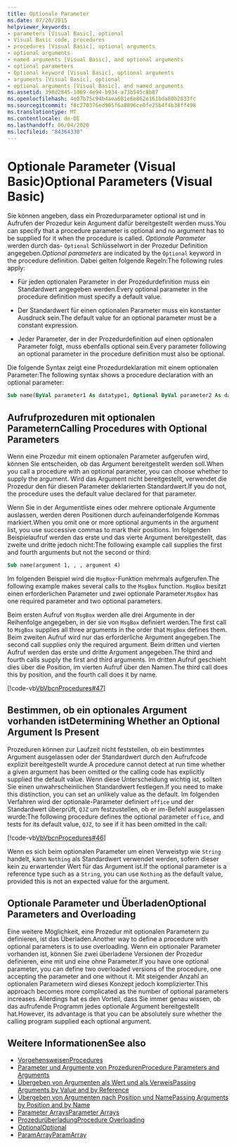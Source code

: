 ```yaml
---
title: Optionale Parameter
ms.date: 07/20/2015
helpviewer_keywords:
- parameters [Visual Basic], optional
- Visual Basic code, procedures
- procedures [Visual Basic], optional arguments
- optional arguments
- named arguments [Visual Basic], and optional arguments
- optional parameters
- Optional keyword [Visual Basic], optional arguments
- arguments [Visual Basic], optional
- optional arguments [Visual Basic], and named arguments
ms.assetid: 398d2845-1069-4e94-b934-a73b545c8b87
ms.openlocfilehash: 4e07b75c94b4aea681e6e862e161bda80b2833fc
ms.sourcegitcommit: f8c270376ed905f6a8896ce0fe25b4f4b38ff498
ms.translationtype: MT
ms.contentlocale: de-DE
ms.lasthandoff: 06/04/2020
ms.locfileid: "84364330"
---
```

# <a name="optional-parameters-visual-basic"></a><span data-ttu-id="77ff1-102">Optionale Parameter (Visual Basic)</span><span class="sxs-lookup"><span data-stu-id="77ff1-102">Optional Parameters (Visual Basic)</span></span>
<span data-ttu-id="77ff1-103">Sie können angeben, dass ein Prozedurparameter optional ist und in Aufrufen der Prozedur kein Argument dafür bereitgestellt werden muss.</span><span class="sxs-lookup"><span data-stu-id="77ff1-103">You can specify that a procedure parameter is optional and no argument has to be supplied for it when the procedure is called.</span></span> <span data-ttu-id="77ff1-104">*Optionale Parameter* werden durch das- `Optional` Schlüsselwort in der Prozedur Definition angegeben.</span><span class="sxs-lookup"><span data-stu-id="77ff1-104">*Optional parameters* are indicated by the `Optional` keyword in the procedure definition.</span></span> <span data-ttu-id="77ff1-105">Dabei gelten folgende Regeln:</span><span class="sxs-lookup"><span data-stu-id="77ff1-105">The following rules apply:</span></span>  
  
- <span data-ttu-id="77ff1-106">Für jeden optionalen Parameter in der Prozedurdefinition muss ein Standardwert angegeben werden.</span><span class="sxs-lookup"><span data-stu-id="77ff1-106">Every optional parameter in the procedure definition must specify a default value.</span></span>  
  
- <span data-ttu-id="77ff1-107">Der Standardwert für einen optionalen Parameter muss ein konstanter Ausdruck sein.</span><span class="sxs-lookup"><span data-stu-id="77ff1-107">The default value for an optional parameter must be a constant expression.</span></span>  
  
- <span data-ttu-id="77ff1-108">Jeder Parameter, der in der Prozedurdefinition auf einen optionalen Parameter folgt, muss ebenfalls optional sein.</span><span class="sxs-lookup"><span data-stu-id="77ff1-108">Every parameter following an optional parameter in the procedure definition must also be optional.</span></span>  
  
 <span data-ttu-id="77ff1-109">Die folgende Syntax zeigt eine Prozedurdeklaration mit einem optionalen Parameter:</span><span class="sxs-lookup"><span data-stu-id="77ff1-109">The following syntax shows a procedure declaration with an optional parameter:</span></span>  
  
```vb  
Sub name(ByVal parameter1 As datatype1, Optional ByVal parameter2 As datatype2 = defaultvalue)  
```  
  
## <a name="calling-procedures-with-optional-parameters"></a><span data-ttu-id="77ff1-110">Aufrufprozeduren mit optionalen Parametern</span><span class="sxs-lookup"><span data-stu-id="77ff1-110">Calling Procedures with Optional Parameters</span></span>  
 <span data-ttu-id="77ff1-111">Wenn eine Prozedur mit einem optionalen Parameter aufgerufen wird, können Sie entscheiden, ob das Argument bereitgestellt werden soll.</span><span class="sxs-lookup"><span data-stu-id="77ff1-111">When you call a procedure with an optional parameter, you can choose whether to supply the argument.</span></span> <span data-ttu-id="77ff1-112">Wird das Argument nicht bereitgestellt, verwendet die Prozedur den für diesen Parameter deklarierten Standardwert.</span><span class="sxs-lookup"><span data-stu-id="77ff1-112">If you do not, the procedure uses the default value declared for that parameter.</span></span>  
  
 <span data-ttu-id="77ff1-113">Wenn Sie in der Argumentliste eines oder mehrere optionale Argumente auslassen, werden deren Positionen durch aufeinanderfolgende Kommas markiert.</span><span class="sxs-lookup"><span data-stu-id="77ff1-113">When you omit one or more optional arguments in the argument list, you use successive commas to mark their positions.</span></span> <span data-ttu-id="77ff1-114">Im folgenden Beispielaufruf werden das erste und das vierte Argument bereitgestellt, das zweite und dritte jedoch nicht:</span><span class="sxs-lookup"><span data-stu-id="77ff1-114">The following example call supplies the first and fourth arguments but not the second or third:</span></span>  
  
```vb  
Sub name(argument 1, , , argument 4)  
```  
  
 <span data-ttu-id="77ff1-115">Im folgenden Beispiel wird die `MsgBox`-Funktion mehrmals aufgerufen.</span><span class="sxs-lookup"><span data-stu-id="77ff1-115">The following example makes several calls to the `MsgBox` function.</span></span> <span data-ttu-id="77ff1-116">`MsgBox` besitzt einen erforderlichen Parameter und zwei optionale Parameter.</span><span class="sxs-lookup"><span data-stu-id="77ff1-116">`MsgBox` has one required parameter and two optional parameters.</span></span>  
  
 <span data-ttu-id="77ff1-117">Beim ersten Aufruf von `MsgBox` werden alle drei Argumente in der Reihenfolge angegeben, in der sie von `MsgBox` definiert werden.</span><span class="sxs-lookup"><span data-stu-id="77ff1-117">The first call to `MsgBox` supplies all three arguments in the order that `MsgBox` defines them.</span></span> <span data-ttu-id="77ff1-118">Beim zweiten Aufruf wird nur das erforderliche Argument angegeben.</span><span class="sxs-lookup"><span data-stu-id="77ff1-118">The second call supplies only the required argument.</span></span> <span data-ttu-id="77ff1-119">Beim dritten und vierten Aufruf werden das erste und dritte Argument angegeben.</span><span class="sxs-lookup"><span data-stu-id="77ff1-119">The third and fourth calls supply the first and third arguments.</span></span> <span data-ttu-id="77ff1-120">Im dritten Aufruf geschieht dies über die Position, im vierten Aufruf über den Namen.</span><span class="sxs-lookup"><span data-stu-id="77ff1-120">The third call does this by position, and the fourth call does it by name.</span></span>  
  
 [!code-vb[VbVbcnProcedures#47](~/samples/snippets/visualbasic/VS_Snippets_VBCSharp/VbVbcnProcedures/VB/Class1.vb#47)]  
  
## <a name="determining-whether-an-optional-argument-is-present"></a><span data-ttu-id="77ff1-121">Bestimmen, ob ein optionales Argument vorhanden ist</span><span class="sxs-lookup"><span data-stu-id="77ff1-121">Determining Whether an Optional Argument Is Present</span></span>  
 <span data-ttu-id="77ff1-122">Prozeduren können zur Laufzeit nicht feststellen, ob ein bestimmtes Argument ausgelassen oder der Standardwert durch den Aufrufcode explizit bereitgestellt wurde.</span><span class="sxs-lookup"><span data-stu-id="77ff1-122">A procedure cannot detect at run time whether a given argument has been omitted or the calling code has explicitly supplied the default value.</span></span> <span data-ttu-id="77ff1-123">Wenn diese Unterscheidung wichtig ist, sollten Sie einen unwahrscheinlichen Standardwert festlegen.</span><span class="sxs-lookup"><span data-stu-id="77ff1-123">If you need to make this distinction, you can set an unlikely value as the default.</span></span> <span data-ttu-id="77ff1-124">Im folgenden Verfahren wird der optionale-Parameter definiert `office` und der Standardwert überprüft, `QJZ` um festzustellen, ob er im-Befehl ausgelassen wurde:</span><span class="sxs-lookup"><span data-stu-id="77ff1-124">The following procedure defines the optional parameter `office`, and tests for its default value, `QJZ`, to see if it has been omitted in the call:</span></span>  
  
 [!code-vb[VbVbcnProcedures#46](~/samples/snippets/visualbasic/VS_Snippets_VBCSharp/VbVbcnProcedures/VB/Class1.vb#46)]  
  
 <span data-ttu-id="77ff1-125">Wenn es sich beim optionalen Parameter um einen Verweistyp wie `String` handelt, kann `Nothing` als Standardwert verwendet werden, sofern dieser kein zu erwartender Wert für das Argument ist.</span><span class="sxs-lookup"><span data-stu-id="77ff1-125">If the optional parameter is a reference type such as a `String`, you can use `Nothing` as the default value, provided this is not an expected value for the argument.</span></span>  
  
## <a name="optional-parameters-and-overloading"></a><span data-ttu-id="77ff1-126">Optionale Parameter und Überladen</span><span class="sxs-lookup"><span data-stu-id="77ff1-126">Optional Parameters and Overloading</span></span>  
 <span data-ttu-id="77ff1-127">Eine weitere Möglichkeit, eine Prozedur mit optionalen Parametern zu definieren, ist das Überladen.</span><span class="sxs-lookup"><span data-stu-id="77ff1-127">Another way to define a procedure with optional parameters is to use overloading.</span></span> <span data-ttu-id="77ff1-128">Wenn ein optionaler Parameter vorhanden ist, können Sie zwei überladene Versionen der Prozedur definieren, eine mit und eine ohne Parameter.</span><span class="sxs-lookup"><span data-stu-id="77ff1-128">If you have one optional parameter, you can define two overloaded versions of the procedure, one accepting the parameter and one without it.</span></span> <span data-ttu-id="77ff1-129">Mit steigender Anzahl an optionalen Parametern wird dieses Konzept jedoch komplizierter.</span><span class="sxs-lookup"><span data-stu-id="77ff1-129">This approach becomes more complicated as the number of optional parameters increases.</span></span> <span data-ttu-id="77ff1-130">Allerdings hat es den Vorteil, dass Sie immer genau wissen, ob das aufrufende Programm jedes optionale Argument bereitgestellt hat.</span><span class="sxs-lookup"><span data-stu-id="77ff1-130">However, its advantage is that you can be absolutely sure whether the calling program supplied each optional argument.</span></span>  
  
## <a name="see-also"></a><span data-ttu-id="77ff1-131">Weitere Informationen</span><span class="sxs-lookup"><span data-stu-id="77ff1-131">See also</span></span>

- [<span data-ttu-id="77ff1-132">Vorgehensweisen</span><span class="sxs-lookup"><span data-stu-id="77ff1-132">Procedures</span></span>](./index.md)
- [<span data-ttu-id="77ff1-133">Parameter und Argumente von Prozeduren</span><span class="sxs-lookup"><span data-stu-id="77ff1-133">Procedure Parameters and Arguments</span></span>](./procedure-parameters-and-arguments.md)
- [<span data-ttu-id="77ff1-134">Übergeben von Argumenten als Wert und als Verweis</span><span class="sxs-lookup"><span data-stu-id="77ff1-134">Passing Arguments by Value and by Reference</span></span>](./passing-arguments-by-value-and-by-reference.md)
- [<span data-ttu-id="77ff1-135">Übergeben von Argumenten nach Position und Name</span><span class="sxs-lookup"><span data-stu-id="77ff1-135">Passing Arguments by Position and by Name</span></span>](./passing-arguments-by-position-and-by-name.md)
- [<span data-ttu-id="77ff1-136">Parameter Arrays</span><span class="sxs-lookup"><span data-stu-id="77ff1-136">Parameter Arrays</span></span>](./parameter-arrays.md)
- [<span data-ttu-id="77ff1-137">Prozedurüberladung</span><span class="sxs-lookup"><span data-stu-id="77ff1-137">Procedure Overloading</span></span>](./procedure-overloading.md)
- [<span data-ttu-id="77ff1-138">Optional</span><span class="sxs-lookup"><span data-stu-id="77ff1-138">Optional</span></span>](../../../language-reference/modifiers/optional.md)
- [<span data-ttu-id="77ff1-139">ParamArray</span><span class="sxs-lookup"><span data-stu-id="77ff1-139">ParamArray</span></span>](../../../language-reference/modifiers/paramarray.md)
